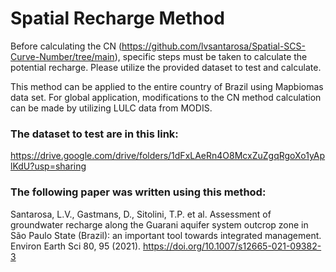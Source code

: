 # Spatial Recharge Method
Before calculating the CN (https://github.com/lvsantarosa/Spatial-SCS-Curve-Number/tree/main), specific steps must be taken to calculate the potential recharge. Please utilize the provided dataset to test and calculate. 

This method can be applied to the entire country of Brazil using Mapbiomas data set. For global application, modifications to the CN method calculation can be made by utilizing LULC data from MODIS.

### The dataset to test are in this link:
https://drive.google.com/drive/folders/1dFxLAeRn4O8McxZuZgqRgoXo1yAplKdU?usp=sharing

### The following paper was written using this method:

Santarosa, L.V., Gastmans, D., Sitolini, T.P. et al. Assessment of groundwater recharge along the Guarani aquifer system outcrop zone in São Paulo State (Brazil): an important tool towards integrated management. Environ Earth Sci 80, 95 (2021). https://doi.org/10.1007/s12665-021-09382-3
